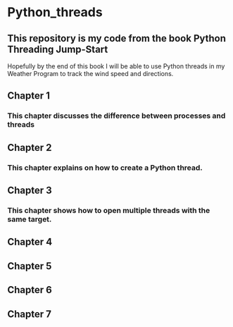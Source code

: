 # Python_threads

## This repository is my code from the book **Python Threading Jump-Start**

Hopefully by the end of this book I will be able to use Python threads in my Weather Program to track the wind speed and directions.

## Chapter 1
### This chapter discusses the difference between processes and threads

## Chapter 2
### This chapter explains on how to create a Python thread.

## Chapter 3
### This chapter shows how to open multiple threads with the same target.
## Chapter 4

## Chapter 5

## Chapter 6

## Chapter 7
